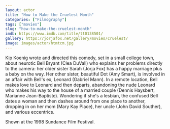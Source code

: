 ```yaml
---
layout: actor
title: "How to Make the Cruelest Month"
categories: ["Filmography"]
tags: ["movies"]
slug: "how-to-make-the-cruelest-month"
imdb: https://www.imdb.com/title/tt0138501/
gallery: https://jorjafox.net/gallery/movies/cruelest/
image: images/actor/htmtcm.jpg
---
```


Kip Koenig wrote and directed this comedy, set in a small college town, about neurotic Bell Bryant (Clea DuVall) who explains her problems directly to the camera: her older sister Sarah (Jorja Fox) has a happy marriage plus a baby on the way. Her other sister, beautiful Dot (Amy Smart), is involved in an affair with Bell's ex, Leonard (Gabriel Mann). In a remote location, Bell makes love to Leonard and then departs, abandoning the nude Leonard who makes his way to the house of a married couple (Dennis Haysbert, Marianne Jean-Baptiste). Wondering if she's a lesbian, the confused Bell dates a woman and then dashes around from one place to another, dropping in on her mom (Mary Kay Place), her uncle (John David Souther), and various eccentrics.

Shown at the 1998 Sundance Film Festival.
